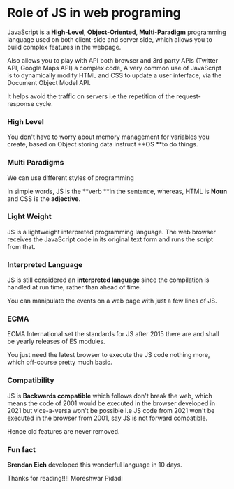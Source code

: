 # Role of JS in web programing

JavaScript is a **High-Level**, **Object-Oriented**, **Multi-Paradigm** programming language used on both client-side and server side, which allows you to build complex features in the webpage.

Also allows you to play with API both browser and 3rd party APIs (Twitter API, Google Maps API) a complex code, A very common use of JavaScript is to dynamically modify HTML and CSS to update a user interface, via the Document Object Model API.

It helps avoid the traffic on servers i.e the repetition of the request-response cycle.

### High Level

You don't have to worry about memory management for variables you create, based on Object storing data instruct \*\*OS \*\*to do things.

### Multi Paradigms

We can use different styles of programming

In simple words, JS is the \*\*verb \*\*in the sentence, whereas, HTML is **Noun** and CSS is the **adjective**.

### Light Weight

JS is a lightweight interpreted programming language. The web browser receives the JavaScript code in its original text form and runs the script from that.

### Interpreted Language

JS is still considered an **interpreted language** since the compilation is handled at run time, rather than ahead of time.

You can manipulate the events on a web page with just a few lines of JS.

### ECMA

ECMA International set the standards for JS after 2015 there are and shall be yearly releases of ES modules.

You just need the latest browser to execute the JS code nothing more, which off-course pretty much basic.

### Compatibility

JS is **Backwards compatible** which follows don't break the web, which means the code of 2001 would be executed in the browser developed in 2021 but vice-a-versa won't be possible i.e JS code from 2021 won't be executed in the browser from 2001, say JS is not forward compatible.

Hence old features are never removed.

### Fun fact

**Brendan Eich** developed this wonderful language in 10 days.

Thanks for reading!!!! Moreshwar Pidadi
